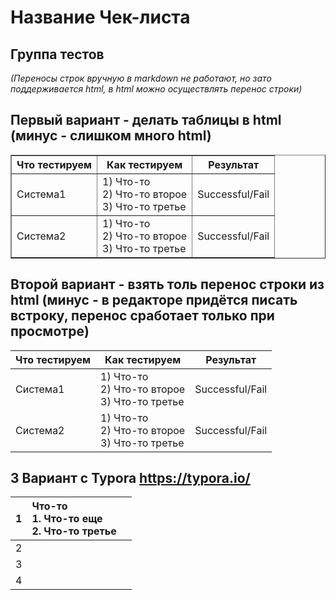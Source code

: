 # Название Чек-листа

## Группа тестов

*(Переносы строк вручную в markdown не работают, но зато поддерживается html, в html можно осуществлять перенос строки)*

## Первый вариант - делать таблицы в html (минус - слишком много html)

<table width="100%" border="1" cellpadding="4" cellspacing="0">
   <tr>
    <th> Что тестируем <th> Как тестируем <th> Результат 
                                                         <!-- - Это комментарий -->
   <tr>                                                  <!-- <tr> - это новая строка в таблице -->
    <td> Система1                                        <!-- <td> - это новая ячейка в строке-->
    <td>1) Что-то <br>                                   <!-- <br> - это перенос строки-->
        2) Что-то второе <br>
        3) Что-то третье <br>
    <td >Successful/Fail
    <tr>
    <td> Система2
    <td>1) Что-то <br> 
        2) Что-то второе <br>
        3) Что-то третье <br>
    <td> Successful/Fail
  </table>

  

## Второй вариант - взять толь перенос строки из html (минус - в редакторе придётся писать встроку, перенос сработает только при просмотре)

| Что тестируем | Как тестируем                                              | Результат       |
| ------------- | ---------------------------------------------------------- | --------------- |
| Система1      | 1) Что-то <br> 2) Что-то второе <br> 3) Что-то третье <br> | Successful/Fail |
| Система2      | 1) Что-то <br> 2) Что-то второе <br> 3) Что-то третье <br> | Successful/Fail |

## 3 Вариант с Typora https://typora.io/

| 1    | Что-то<br />1. Что-то еще<br />2. Что-то третье |      |
| :--- | :---------------------------------------------- | ---- |
| 2    |                                                 |      |
| 3    |                                                 |      |
| 4    |                                                 |      |
